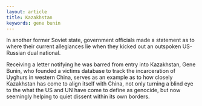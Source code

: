 ```yaml
---
layout: article
title: Kazakhstan
keywords: gene bunin
---
```


In another former Soviet state, government officials made a statement as to where their current allegiances lie when they kicked out an outspoken US-Russian dual national.

Receiving a letter notifying he was barred from entry into Kazakhstan, Gene Bunin, who founded a victims database to track the incarceration of Uyghurs in western China, serves as an example as to how closely Kazakhstan has come to align itself with China, not only turning a blind eye to the what the US and UN have come to define as genocide, but now seemingly helping to quiet dissent within its own borders.
